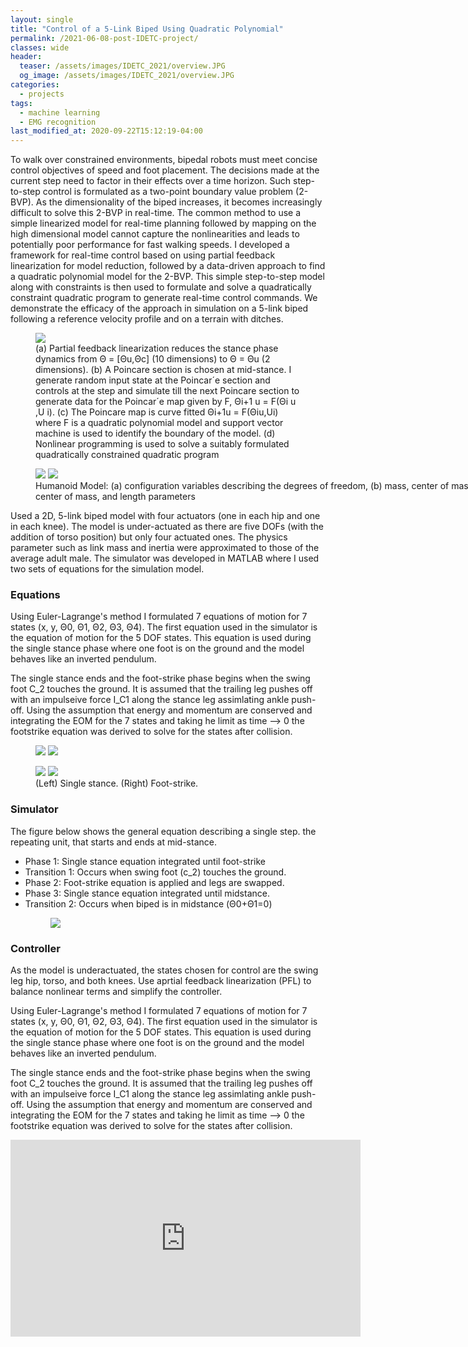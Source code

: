 ```yaml
---
layout: single
title: "Control of a 5-Link Biped Using Quadratic Polynomial"
permalink: /2021-06-08-post-IDETC-project/
classes: wide
header:
  teaser: /assets/images/IDETC_2021/overview.JPG
  og_image: /assets/images/IDETC_2021/overview.JPG
categories:
  - projects
tags:
  - machine learning
  - EMG recognition
last_modified_at: 2020-09-22T15:12:19-04:00
---
```


To walk over constrained environments, bipedal robots must meet concise control objectives of speed and foot placement. The decisions made at the current step need to factor in their effects over a time horizon. Such step-to-step control is formulated as a two-point boundary value problem (2-BVP). As the dimensionality of the biped increases, it becomes increasingly
difficult to solve this 2-BVP in real-time. The common method to use a simple linearized model for real-time planning followed by mapping on the high dimensional model cannot capture the
nonlinearities and leads to potentially poor performance for fast walking speeds. I developed a framework for real-time control based on using partial feedback linearization for model reduction, followed by a data-driven approach to find a quadratic polynomial model for the 2-BVP. This simple step-to-step model along with constraints is then used to formulate and solve a quadratically constraint quadratic program to generate real-time control commands. We demonstrate the efficacy of the approach in simulation on a 5-link biped following a reference velocity profile and on a terrain with ditches.

<figure>
    <a href="/assets/images/IDETC_2021/overview.JPG"><img src="/assets/images/IDETC_2021/overview.JPG"></a>
    <figcaption>(a) Partial feedback linearization reduces the stance phase dynamics from Θ = [Θu,Θc] (10 dimensions) to Θ = Θu (2 dimensions). (b) A Poincare section is chosen at mid-stance. I generate random input state at the Poincar´e section and controls at the step and simulate till the next Poincare section to generate data for the Poincar´e map given by F, Θi+1 u = F(Θi u ,U i). (c) The Poincare map is curve fitted Θi+1u = F(Θiu,Ui) where F is a quadratic polynomial model and support vector machine is used to identify the boundary of the model. (d) Nonlinear programming is used to solve a suitably formulated quadratically constrained quadratic program</figcaption>
</figure>


  <center>
  <figure style="width:800px; text-align:left;" class="half"> 
      <a href="/assets/images/IDETC_2021/humanoid_2D.JPG"><img src="/assets/images/IDETC_2021/humanoid_2D.JPG"></a>
      <a href="/assets/images/IDETC_2021/humanoid_2D.JPG"><img src="/assets/images/IDETC_2021/MATLAB_sim_diagram.JPG"></a>
      <figcaption>Humanoid Model: (a) configuration variables describing the degrees of freedom, (b) mass, center of mass, inertia about center of mass, and length parameters </figcaption>
  </figure>
  </center>


Used a 2D, 5-link biped model with four actuators (one in each hip and one in each knee). The model is under-actuated as there are five DOFs (with the addition of torso position) but only four actuated ones. The physics parameter such as link mass and inertia were approximated to those of the average adult male. The simulator was developed in MATLAB where I used two sets of equations for the simulation model. 

### Equations

Using Euler-Lagrange's method I formulated 7 equations of motion for 7 states (x, y, Θ0, Θ1, Θ2, Θ3, Θ4). The first equation used in the simulator is the equation of motion for the 5 DOF states. This equation is used during the single stance phase where one foot is on the ground and the model behaves like an inverted pendulum.

The single stance ends and the foot-strike phase begins when the swing foot C_2 touches the ground. It is assumed that the trailing leg pushes off with an impulseive force I_C1 along the stance leg assimlating ankle push-off. Using the assumption that energy and momentum are conserved and integrating the EOM for the 7 states and taking he limit as time --> 0 the footstrike equation was derived to solve for the states after collision.

<figure class="half">
    <a href="/assets/images/IDETC_2021/single_stance2.JPG"><img src="/assets/images/IDETC_2021/single_stance2.JPG"></a>
    <a href="/assets/images/IDETC_2021/foot-strike.JPG"><img src="/assets/images/IDETC_2021/foot-strike.JPG"></a>
    <figcaption></figcaption>
</figure>
<figure class="half">
    <a href="/assets/images/IDETC_2021/Euler-Lagrange.JPG"><img src="/assets/images/IDETC_2021/Euler-Lagrange.JPG"></a>
    <a href="/assets/images/IDETC_2021/foot-strike-eq.JPG"><img src="/assets/images/IDETC_2021/foot-strike-eq.JPG"></a>
    <figcaption>(Left) Single stance. (Right) Foot-strike.</figcaption>
</figure>

### Simulator
The figure below shows the general equation describing a single step. the repeating unit, that starts and ends at mid-stance. 
* Phase 1: Single stance equation integrated until foot-strike
* Transition 1: Occurs when swing foot (c_2) touches the ground.
* Phase 2: Foot-strike equation is applied and legs are swapped.
* Phase 3: Single stance equation integrated until midstance.
* Transition 2: Occurs when biped is in midstance (Θ0+Θ1=0)
  <center>
  <figure style="width:800px; text-align:left;" > 
      <a href="/assets/images/IDETC_2021/repeating_unit.JPG"><img src="/assets/images/IDETC_2021/repeating_unit.JPG"></a>
      <figcaption></figcaption>
  </figure>
  </center>



### Controller

As the model is underactuated, the states chosen for control are the swing leg hip, torso, and both knees. Use aprtial feedback linearization (PFL) to balance nonlinear terms and simplify the controller. 

Using Euler-Lagrange's method I formulated 7 equations of motion for 7 states (x, y, Θ0, Θ1, Θ2, Θ3, Θ4). The first equation used in the simulator is the equation of motion for the 5 DOF states. This equation is used during the single stance phase where one foot is on the ground and the model behaves like an inverted pendulum.

The single stance ends and the foot-strike phase begins when the swing foot C_2 touches the ground. It is assumed that the trailing leg pushes off with an impulseive force I_C1 along the stance leg assimlating ankle push-off. Using the assumption that energy and momentum are conserved and integrating the EOM for the 7 states and taking he limit as time --> 0 the footstrike equation was derived to solve for the states after collision.

<iframe width="560" height="315" src="https://www.youtube.com/embed/-UL-wkv4XF8" title="YouTube video player" frameborder="0" allow="accelerometer; autoplay; clipboard-write; encrypted-media; gyroscope; picture-in-picture" allowfullscreen></iframe>







